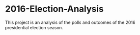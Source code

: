 # 2016-Election-Analysis

This project is an analysis of the polls and outcomes of the 2016 presidential election season. 
